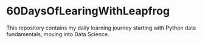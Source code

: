 # 60DaysOfLearingWithLeapfrog
This repository contains my daily learning journey starting with Python data fundamentals, moving into Data Science.
